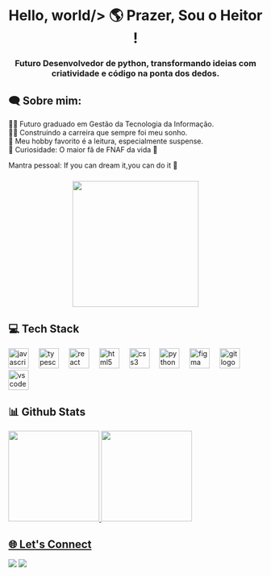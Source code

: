 <h1 align="center">Hello, world/> 🌎  Prazer, Sou o Heitor ! </h1>
<h3 align="center"> Futuro Desenvolvedor de python, transformando ideias com criatividade e código na ponta dos dedos.</h3>

<h2 align="left">🗨 Sobre mim:</h2>

<div>
  👩‍🎓 Futuro graduado em  Gestão da Tecnologia da Informação.<br>
  👩‍💻 Construindo a carreira que sempre foi meu sonho.<br>
  📖 Meu hobby favorito é a leitura, especialmente suspense.<br>
  👀 Curiosidade: O maior fã de FNAF da vida 🧡<br>
  <p>Mantra pessoal: If you can dream it,you can do it 💜</p>
</div>
</div> 

###

<div align="center">
  <img height="250" src="https://media4.giphy.com/media/v1.Y2lkPTc5MGI3NjExdHI3dDRqdnJmbXZtaGc1Z3V0dzJteWdyc2E0NDhhNWxlaWl2MWlpayZlcD12MV9pbnRlcm5hbF9naWZfYnlfaWQmY3Q9Zw/LaVp0AyqR5bGsC5Cbm/giphy.gif"  />
</div>

##
<h2 align="left">💻 Tech Stack</h2>

<div align="left">
  <img src="https://cdn.jsdelivr.net/gh/devicons/devicon/icons/javascript/javascript-original.svg" height="40" alt="javascript logo"  />
  <img width="12" />
  <img src="https://cdn.jsdelivr.net/gh/devicons/devicon/icons/typescript/typescript-original.svg" height="40" alt="typescript logo"  />
  <img width="12" />
  <img src="https://cdn.jsdelivr.net/gh/devicons/devicon/icons/react/react-original.svg" height="40" alt="react logo"  />
  <img width="12" />
  <img src="https://cdn.jsdelivr.net/gh/devicons/devicon/icons/html5/html5-original.svg" height="40" alt="html5 logo"  />
  <img width="12" />
  <img src="https://cdn.jsdelivr.net/gh/devicons/devicon/icons/css3/css3-original.svg" height="40" alt="css3 logo"  />
  <img width="12" />
  <img src="https://cdn.jsdelivr.net/gh/devicons/devicon/icons/python/python-original.svg" height="40" alt="python logo"  />
  <img width="12" />
  <img src="https://cdn.jsdelivr.net/gh/devicons/devicon/icons/figma/figma-original.svg" height="40" alt="figma logo"  />
  <img width="12" />
  <img src="https://cdn.jsdelivr.net/gh/devicons/devicon/icons/git/git-original.svg" height="40" alt="git logo"  />
  <img width="12" />
  <img src="https://cdn.jsdelivr.net/gh/devicons/devicon/icons/vscode/vscode-original.svg" height="40" alt="vscode logo"  />
</div>

###
##

<h2 align="left">📊 Github Stats</h2> 

<div align="left">
  <a href="https://github.com/hmarquesxz">
  <img height="180em" src="https://github-readme-stats.vercel.app/api?username=hmarquesxz&show_icons=true&theme=tokyonight&include_all_commits=true&count_private=true"/ target="_blank">
  <img height="180em" src="https://github-readme-stats.vercel.app/api/top-langs/?username=hmarquesxz&layout=compact&langs_count=6&theme=tokyonight"/>
</div>

###

<h2 align="left">🌐 Let's Connect </h2>

<div align="left">
<a href = "mailto:heitorsilva289@gmail.com"><img src="https://img.shields.io/badge/-Gmail-%23333?style=for-the-badge&logo=gmail&logoColor=white" target="_blank"></a>
<a href="https://www.linkedin.com/in/hmarquesxz-426749207/" target="_blank"><img src="https://img.shields.io/badge/-LinkedIn-%230077B5?style=for-the-badge&logo=linkedin&logoColor=white" target="_blank"></a> 
</div>

